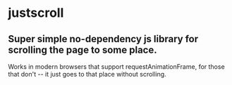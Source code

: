 justscroll
==========

## Super simple no-dependency js library for scrolling the page to some place.

Works in modern browsers that support requestAnimationFrame, for those that don't -- it just goes to that place without scrolling.
